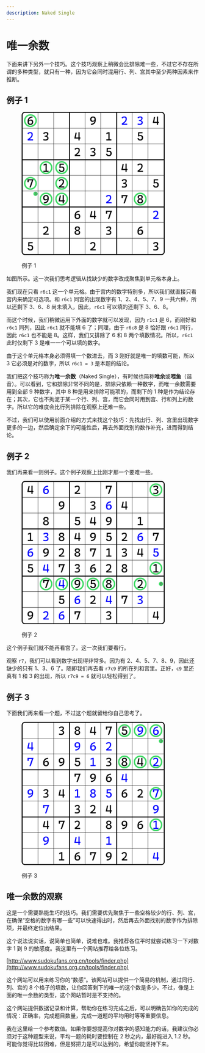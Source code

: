```yaml
---
description: Naked Single
---
```


# 唯一余数

下面来讲下另外一个技巧。这个技巧观察上稍微会比排除难一些，不过它不存在所谓的多种类型，就只有一种，因为它会同时混用行、列、宫其中至少两种因素来作推断。

## 例子 1 <a href="#example-1" id="example-1"></a>

<figure><img src="../.gitbook/assets/image (7) (1) (1) (1) (1) (1) (1).png" alt="" width="375"><figcaption><p>例子 1</p></figcaption></figure>

如图所示。这一次我们思考逻辑从找缺少的数字改成聚焦到单元格本身上。

我们现在只看 `r6c1` 这一个单元格。由于宫内的数字特别多，所以我们就直接只看宫内来确定可选项。和 `r6c1` 同宫的出现数字有 1、2、4、5、7、9 一共六种，所以还剩下 3、6、8 尚未填入，因此，`r6c1` 可以填的还剩下 3、6、8。

而这个时候，我们稍微运用下外面的数字就可以发现，因为 `r1c1` 是 6，而刚好和 `r6c1` 同列，因此 `r6c1` 就不能填 6 了；同理，由于 `r6c8` 是 8 恰好跟 `r6c1` 同行，因此 `r6c1` 也不能是 8。这样，我们又排除了 6 和 8 两个填数情况。所以，`r6c1` 此时仅剩下 3 是唯一一个可以填的数字。

由于这个单元格本身必须得填一个数进去，而 3 刚好就是唯一的填数可能，所以 3 它必须是对的数字，所以 `r6c1 = 3` 是本题的结论。

我们把这个技巧称为**唯一余数**（Naked Single），有时候也简称**唯余**或**喂鱼**（谐音）。可以看到，它和排除非常不同的是，排除只依赖一种数字，而唯一余数需要用到全部 9 种数字，其中 8 种是用来排除可能项的，而剩下的 1 种是作为结论存在；其次，它也不拘泥于某一个行、列、宫，而它会同时用到宫、行和列上的数字。所以它的难度会比行列排除在观察上还难一些。

不过，我们可以使用前面介绍的方式来找这个技巧：先找出行、列、宫里出现数字更多的一边，然后确定余下的可能性后，再去外面找别的数作补充，进而得到结论。

## 例子 2 <a href="#example-2" id="example-2"></a>

我们再来看一则例子。这个例子观察上比刚才那一个要难一些。

<figure><img src="../.gitbook/assets/image (8) (1) (1) (1) (1) (1) (1).png" alt="" width="375"><figcaption><p>例子 2</p></figcaption></figure>

这个例子我们就不能再看宫了。这一次我们要看行。

观察 `r7`，我们可以看到数字出现得非常多。因为有 2、4、5、7、8、9，因此还缺少的只有 1、3、6 了。随即我们再去看 `r7c9` 的所在列和宫里。正好，`c9` 里还真有 1 和 3 的出现，所以 `r7c9 = 6` 就可以轻松得到了。

## 例子 3 <a href="#example-3" id="example-3"></a>

下面我们再来看一个题，不过这个题就留给你自己思考了。

<figure><img src="../.gitbook/assets/image (9) (1) (1) (1) (1).png" alt="" width="375"><figcaption><p>例子 3</p></figcaption></figure>

## 唯一余数的观察 <a href="#spotting-of-naked-single" id="spotting-of-naked-single"></a>

这是一个需要熟能生巧的技巧。我们需要优先聚焦于一些空格较少的行、列、宫，在确保“空格的数字有哪一些”可以快速得出时，然后再去外面找别的数字作为排除项，并最终定位出结果。

这个说法说实话，说简单也简单，说难也难。我推荐各位平时就尝试练习一下对数字 1 到 9 的敏感度。我这里有一个网站推荐给各位练习。

[http://www.sudokufans.org.cn/tools/finder.php](http://www.sudokufans.org.cn/tools/finder.php)

这个网站可以用来练习你的“数感”。该网站可以提供一个简易的机制，通过同行、列、宫的 8 个格子的填数，让你回答剩下的唯一的这个数是多少。不过，像是上面的唯一余数的类型，这个网站暂时是不支持的。

这个网站提供数据记录和计算，帮助你在练习完成之后，可以明确告知你的完成的情况：正确率，完成题目数量，完成一道题的平均用时等等重要信息。

我在这里给一个参考数值。如果你要想提高你对数字的感知能力的话，我建议你必须对于这种题型来说，平均一题的耗时要控制在 2 秒之内，最好能进入 1.2 秒。可能你觉得比较困难，但是努把力是可以达到的，希望你能坚持下来。
